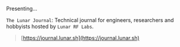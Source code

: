 Presenting...

`The Lunar Journal`: Technical journal for engineers, researchers and hobbyists hosted by `Lunar RF Labs`.

> [https://journal.lunar.sh](https://journal.lunar.sh)
